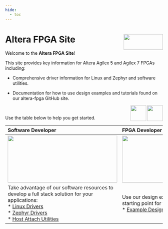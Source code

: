 ```yaml
---
hide:
  - toc
---
```


# Altera FPGA Site <image src="assets/altera.png" align="right" width="125" height="50">

Welcome to the **Altera FPGA Site**!

This site provides key information for Altera Agilex 5 and Agilex 7 FPGAs including:

* Comprehensive driver information for Linux and Zephyr and software utilities.

* Documentation for how to use design examples and tutorials found on our altera-fpga GitHub site.

<image src="common/images/agilex-7.png" align="right" width="50" height="50"> 
<image src="common/images/agilex-5.png" align="right" width="50" height="50"> 

<br>

Use the table below to help you get started.

|Software Developer | FPGA Developer | Application Developer |
|:---|:---|:---|
|<image src="common/images/sw-developer.png" align="center" width="350" height="150"> |<image src="common/images/fpga-developer.png" align="center" width="350" height="150">|<image src="common/images/application-developer.png" align="center" width="350" height="150">|
| Take advantage of our software resources to develop a full stack solution for your applications:<br>* [Linux Drivers](driver-list/driver-list-linux.md) <br> * [Zephyr Drivers](driver-list/driver-list-zephyr.md) <br> * [Host Attach Utilities](sw-tools-list/host-attach-tools.md)|Use our design example resources as a starting point for your own custom design:<br> * [Example Designs](embedded-designs/agilex-5/agx5-gsrd/agx5-e-series/agilex5-e-series-premium-devkit-gsrd-ug.md) | Review our software utilities and higher level stack offerings:<br>* [Host Attach Utilities](sw-tools-list/host-attach-tools.md) |